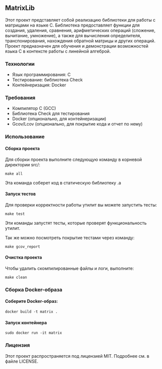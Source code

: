 ## MatrixLib

Этот проект представляет собой реализацию библиотеки для работы с матрицами на языке C. 
Библиотека предоставляет функции для создания, удаления, сравнения, арифметических операций (сложение, вычитание, умножение), 
а также для вычисления определителя, транспонирования, нахождения обратной матрицы и других операций. 
Проект предназначен для обучения и демонстрации возможностей языка C в контексте работы с линейной алгеброй.

### Технологии
* Язык программирования: C
* Тестирование: библиотека Check
* Контейнеризация: Docker

### Требования
* Компилятор C (GCC)
* Библиотека Check для тестирования
* Docker (опционально, для контейнеризации)
* Gcov/Lcov (опционально, для покрытие кода и отчет по нему)

### Использование

#### Сборка проекта

Для сборки проекта выполните следующую команду в корневой директории src/: 

`make all`

Эта команда соберет код в статическую библиотеку .a

#### Запуск тестов

Для проверки корректности работы утилит вы можете запустить тесты:

`make test`

Эти команды запустят тесты, которые проверят функциональность утилит.

Так же можно посмотреть покрытие тестами через команду:

`make gcov_report`


#### Очистка проекта
Чтобы удалить скомпилированные файлы и логи, выполните:

`make clean`

### Сборка Docker-образа

#### Соберите Docker-образ:

`docker build -t matrix .`

#### Запуск контейнера

`sudo docker run -it matrix`

### Лицензия

Этот проект распространяется под лицензией MIT. Подробнее см. в файле LICENSE.

